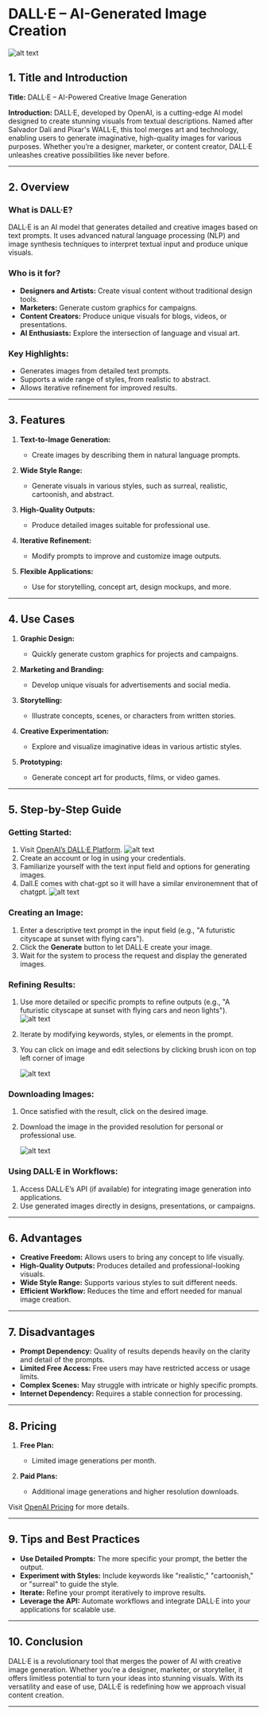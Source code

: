 # DALL·E – AI-Generated Image Creation

![alt text](https://github.com/nikbearbrown/ENGR-0201-Organizing-Academic-Success-AI-for-Personalized-Learning/blob/main/ENGR_0201/dall.e-5.png)


## 1. Title and Introduction
**Title:** DALL·E – AI-Powered Creative Image Generation

**Introduction:**
DALL·E, developed by OpenAI, is a cutting-edge AI model designed to create stunning visuals from textual descriptions. Named after Salvador Dalí and Pixar's WALL·E, this tool merges art and technology, enabling users to generate imaginative, high-quality images for various purposes. Whether you’re a designer, marketer, or content creator, DALL·E unleashes creative possibilities like never before.

---

## 2. Overview

### **What is DALL·E?**
DALL·E is an AI model that generates detailed and creative images based on text prompts. It uses advanced natural language processing (NLP) and image synthesis techniques to interpret textual input and produce unique visuals.

### **Who is it for?**
- **Designers and Artists:** Create visual content without traditional design tools.  
- **Marketers:** Generate custom graphics for campaigns.  
- **Content Creators:** Produce unique visuals for blogs, videos, or presentations.  
- **AI Enthusiasts:** Explore the intersection of language and visual art.

### **Key Highlights:**
- Generates images from detailed text prompts.  
- Supports a wide range of styles, from realistic to abstract.  
- Allows iterative refinement for improved results.  

---

## 3. Features

1. **Text-to-Image Generation:**  
   - Create images by describing them in natural language prompts.

2. **Wide Style Range:**  
   - Generate visuals in various styles, such as surreal, realistic, cartoonish, and abstract.

3. **High-Quality Outputs:**  
   - Produce detailed images suitable for professional use.

4. **Iterative Refinement:**  
   - Modify prompts to improve and customize image outputs.

5. **Flexible Applications:**  
   - Use for storytelling, concept art, design mockups, and more.

---

## 4. Use Cases

1. **Graphic Design:**  
   - Quickly generate custom graphics for projects and campaigns.  

2. **Marketing and Branding:**  
   - Develop unique visuals for advertisements and social media.  

3. **Storytelling:**  
   - Illustrate concepts, scenes, or characters from written stories.  

4. **Creative Experimentation:**  
   - Explore and visualize imaginative ideas in various artistic styles.  

5. **Prototyping:**  
   - Generate concept art for products, films, or video games.

---

## 5. Step-by-Step Guide

### **Getting Started:**
1. Visit [OpenAI’s DALL·E Platform](https://openai.com/dall-e).
   ![alt text](https://github.com/nikbearbrown/ENGR-0201-Organizing-Academic-Success-AI-for-Personalized-Learning/blob/main/ENGR_0201/dall.e.png)
2. Create an account or log in using your credentials.
3. Familiarize yourself with the text input field and options for generating images.
4. Dall.E comes with chat-gpt so it will have a similar environemnent that of chatgpt.
   ![alt text](https://github.com/nikbearbrown/ENGR-0201-Organizing-Academic-Success-AI-for-Personalized-Learning/blob/main/ENGR_0201/dall.e-1.png)

### **Creating an Image:**
1. Enter a descriptive text prompt in the input field (e.g., "A futuristic cityscape at sunset with flying cars").
2. Click the **Generate** button to let DALL·E create your image.
3. Wait for the system to process the request and display the generated images.

### **Refining Results:**
1. Use more detailed or specific prompts to refine outputs (e.g., "A futuristic cityscape at sunset with flying cars and neon lights").
   ![alt text](https://github.com/nikbearbrown/ENGR-0201-Organizing-Academic-Success-AI-for-Personalized-Learning/blob/main/ENGR_0201/dall.e-2.png)
2. Iterate by modifying keywords, styles, or elements in the prompt.
3. You can click on image and edit selections by clicking brush icon on top left corner of image
   
   ![alt text](https://github.com/nikbearbrown/ENGR-0201-Organizing-Academic-Success-AI-for-Personalized-Learning/blob/main/ENGR_0201/dall.e-3.png)

### **Downloading Images:**
1. Once satisfied with the result, click on the desired image.
2. Download the image in the provided resolution for personal or professional use.
   
   ![alt text](https://github.com/nikbearbrown/ENGR-0201-Organizing-Academic-Success-AI-for-Personalized-Learning/blob/main/ENGR_0201/dall.e-4.png)

### **Using DALL·E in Workflows:**
1. Access DALL·E’s API (if available) for integrating image generation into applications.
2. Use generated images directly in designs, presentations, or campaigns.

---

## 6. Advantages

- **Creative Freedom:** Allows users to bring any concept to life visually.  
- **High-Quality Outputs:** Produces detailed and professional-looking visuals.  
- **Wide Style Range:** Supports various styles to suit different needs.  
- **Efficient Workflow:** Reduces the time and effort needed for manual image creation.  

---

## 7. Disadvantages

- **Prompt Dependency:** Quality of results depends heavily on the clarity and detail of the prompts.  
- **Limited Free Access:** Free users may have restricted access or usage limits.  
- **Complex Scenes:** May struggle with intricate or highly specific prompts.  
- **Internet Dependency:** Requires a stable connection for processing.  

---

## 8. Pricing

1. **Free Plan:**  
   - Limited image generations per month.  

2. **Paid Plans:**  
   - Additional image generations and higher resolution downloads.  

Visit [OpenAI Pricing](https://openai.com/dall-e) for more details.

---

## 9. Tips and Best Practices

- **Use Detailed Prompts:** The more specific your prompt, the better the output.  
- **Experiment with Styles:** Include keywords like "realistic," "cartoonish," or "surreal" to guide the style.  
- **Iterate:** Refine your prompt iteratively to improve results.  
- **Leverage the API:** Automate workflows and integrate DALL·E into your applications for scalable use.  

---

## 10. Conclusion

DALL·E is a revolutionary tool that merges the power of AI with creative image generation. Whether you're a designer, marketer, or storyteller, it offers limitless potential to turn your ideas into stunning visuals. With its versatility and ease of use, DALL·E is redefining how we approach visual content creation.

---
